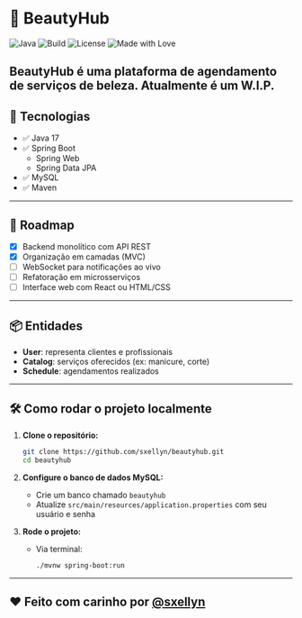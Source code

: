
# 💄 BeautyHub

![Java](https://img.shields.io/badge/Java-17-blue?logo=java)
![Build](https://img.shields.io/badge/build-passing-brightgreen)
![License](https://img.shields.io/badge/license-MIT-lightgray)
![Made with Love](https://img.shields.io/badge/made%20with-%E2%9D%A4-red)

**BeautyHub** é uma plataforma de agendamento de serviços de beleza. Atualmente é um W.I.P.
---

## 🚀 Tecnologias

- ✅ Java 17
- ✅ Spring Boot
  - Spring Web
  - Spring Data JPA
- ✅ MySQL
- ✅ Maven

---

## 📘 Roadmap

- [x] Backend monolítico com API REST
- [x] Organização em camadas (MVC)
- [ ] WebSocket para notificações ao vivo
- [ ] Refatoração em microsserviços
- [ ] Interface web com React ou HTML/CSS

---

## 📦 Entidades

- **User**: representa clientes e profissionais
- **Catalog**: serviços oferecidos (ex: manicure, corte)
- **Schedule**: agendamentos realizados

---

## 🛠 Como rodar o projeto localmente

1. **Clone o repositório:**
   ```bash
   git clone https://github.com/sxellyn/beautyhub.git
   cd beautyhub
   ```

2. **Configure o banco de dados MySQL:**
   - Crie um banco chamado `beautyhub`
   - Atualize `src/main/resources/application.properties` com seu usuário e senha

3. **Rode o projeto:**
   - Via terminal:
     ```bash
     ./mvnw spring-boot:run
     ```

---

## ❤️ Feito com carinho por [@sxellyn](https://github.com/sxellyn)

